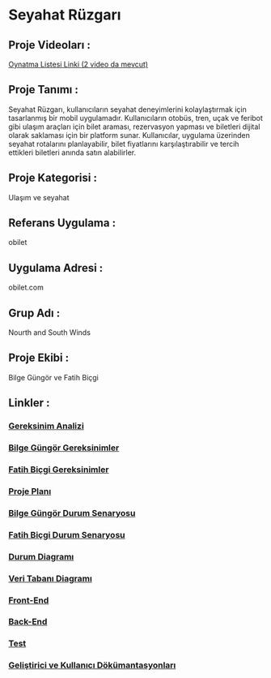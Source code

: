 # Seyahat Rüzgarı

## Proje Videoları :

[Oynatma Listesi Linki (2 video da mevcut)](https://youtube.com/playlist?list=PLdW2nJICevRNh2o7_K31CT9OxZsBhGYwe&si=kOpECiC0Ly6MiGhQ)


## Proje Tanımı :

Seyahat Rüzgarı, kullanıcıların seyahat deneyimlerini kolaylaştırmak için tasarlanmış bir mobil uygulamadır. Kullanıcıların otobüs, tren, uçak ve feribot gibi ulaşım araçları için bilet araması, rezervasyon yapması ve biletleri dijital olarak saklaması için bir platform sunar. Kullanıcılar, uygulama üzerinden seyahat rotalarını planlayabilir, bilet fiyatlarını karşılaştırabilir ve tercih ettikleri biletleri anında satın alabilirler.

## Proje Kategorisi : 

Ulaşım ve seyahat

## Referans Uygulama : 

obilet

## Uygulama Adresi : 

obilet.com

## Grup Adı : 

Nourth and South Winds

## Proje Ekibi : 

Bilge Güngör ve Fatih Biçgi

## Linkler :

### [Gereksinim Analizi](https://github.com/fatihBicgi/seyahat-ruzgari/blob/main/Readme%20Files/Gereksinim%20Analizi.md)

### [Bilge Güngör Gereksinimler](https://github.com/fatihBicgi/seyahat-ruzgari/blob/5cca485f5c940cede3f769cde539eb5699b98c85/Readme%20Files/Bilge%20G%C3%BCng%C3%B6r%20Gereksinimler.md)

### [Fatih Biçgi Gereksinimler](https://github.com/fatihBicgi/seyahat-ruzgari/blob/main/Readme%20Files/Fatih%20Biçgi%20Gereksinimler.md)

### [Proje Planı](https://github.com/fatihBicgi/seyahat-ruzgari/blob/main/Readme%20Files/Proje%20Planı.md)

### [Bilge Güngör Durum Senaryosu](https://github.com/fatihBicgi/seyahat-ruzgari/blob/main/Readme%20Files/Bilge%20Güngör%20Durum%20Senaryosu.md)

### [Fatih Biçgi Durum Senaryosu](https://github.com/fatihBicgi/seyahat-ruzgari/blob/main/Readme%20Files/Fatih%20Biçgi%20Durum%20Senaryosu.md)

### [Durum Diagramı](https://github.com/fatihBicgi/seyahat-ruzgari/blob/main/Readme%20Files/Durum%20Diagramı.md)

### [Veri Tabanı Diagramı](https://github.com/fatihBicgi/seyahat-ruzgari/blob/main/Readme%20Files/Veri%20Tabanı%20Diagramı.md)

### [Front-End](https://github.com/fatihBicgi/seyahat-ruzgari/blob/main/Readme%20Files/Front-End.md)

### [Back-End](https://github.com/fatihBicgi/seyahat-ruzgari/blob/main/Readme%20Files/Back-End.md)

### [Test](https://github.com/fatihBicgi/seyahat-ruzgari/blob/main/Readme%20Files/Test.md)

### [Geliştirici ve Kullanıcı Dökümantasyonları](https://github.com/fatihBicgi/seyahat-ruzgari/blob/main/Readme%20Files/Geliştirici%20ve%20Kullanıcı%20Dökümantasyonları.md)
